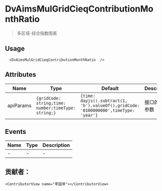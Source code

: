 # DvAimsMulGridCieqContributionMonthRatio

> 多区域-综合指数图表

## Usage

```vue
  <DvAimsMulGridCieqContributionMonthRatio  />
```

## Attributes
| Name | Type   | Default | Description |
| --- |--------|---------|-------------|
| apiParams | ```{gridCode: string;time: number;timeType: string;}``` | ```{time: dayjs().subtract(1, 'h').valueOf(),gridCode: '0100000000',timeType: 'year'}``` | 接口的查询参数 |


## Events

| Name | Type | Description |
| --- | --- |-------------|
| - | - | - |

## 贡献者：

```vue
<ContributorView name="李国帝"></ContributorView>
```
